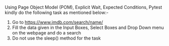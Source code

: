 Using Page Object Model (POM), Explicit Wait, Expected Conditions, Pytest kindly do the following task as mentioned below:-

1) Go to https://www.imdb.com/search/name/
2) Fill the data given in the Input Boxes, Select Boxes and Drop Down menu on the webpage and do a search
3) Do not use the sleep() method for the task
